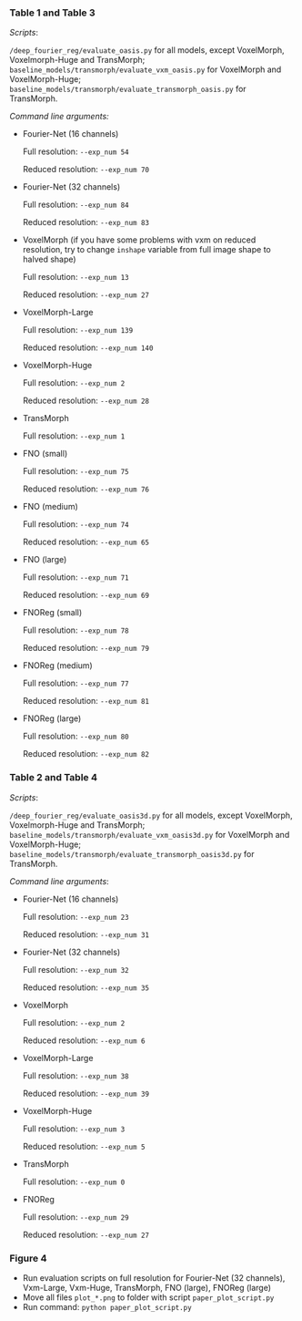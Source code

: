 ### Table 1 and Table 3
*Scripts*: 

`/deep_fourier_reg/evaluate_oasis.py` for all models, except VoxelMorph, Voxelmorph-Huge and TransMorph;
`baseline_models/transmorph/evaluate_vxm_oasis.py` for VoxelMorph and VoxelMorph-Huge;
`baseline_models/transmorph/evaluate_transmorph_oasis.py` for TransMorph.

*Command line arguments:*
* Fourier-Net (16 channels)

  Full resolution: `--exp_num 54`
  
  Reduced resolution: `--exp_num 70`
* Fourier-Net (32 channels)
  
   Full resolution: `--exp_num 84`
  
   Reduced resolution: `--exp_num 83`

* VoxelMorph (if you have some problems with vxm on reduced resolution, try to change `inshape` variable from full image shape to halved shape)
  
   Full resolution: `--exp_num 13`
  
   Reduced resolution: `--exp_num 27`

* VoxelMorph-Large

  Full resolution: `--exp_num 139`
  
  Reduced resolution: `--exp_num 140`

* VoxelMorph-Huge
  
  Full resolution: `--exp_num 2`
  
  Reduced resolution: `--exp_num 28`

* TransMorph

  Full resolution: `--exp_num 1`
  
* FNO (small)

  Full resolution: `--exp_num 75`
  
  Reduced resolution: `--exp_num 76`
  
* FNO (medium)

  Full resolution: `--exp_num 74`
  
  Reduced resolution: `--exp_num 65`

* FNO (large)

  Full resolution: `--exp_num 71`
  
  Reduced resolution: `--exp_num 69`
  
* FNOReg (small)

  Full resolution: `--exp_num 78`
  
  Reduced resolution: `--exp_num 79`
  
* FNOReg (medium)

  Full resolution: `--exp_num 77`
  
  Reduced resolution: `--exp_num 81`

* FNOReg (large)

  Full resolution: `--exp_num 80`
  
  Reduced resolution: `--exp_num 82`

### Table 2 and Table 4
*Scripts*: 

`/deep_fourier_reg/evaluate_oasis3d.py` for all models, except VoxelMorph, Voxelmorph-Huge and TransMorph;
`baseline_models/transmorph/evaluate_vxm_oasis3d.py` for VoxelMorph and VoxelMorph-Huge;
`baseline_models/transmorph/evaluate_transmorph_oasis3d.py` for TransMorph.

*Command line arguments*:

* Fourier-Net (16 channels)

  Full resolution: `--exp_num 23`
  
  Reduced resolution: `--exp_num 31`
  
* Fourier-Net (32 channels)
  
   Full resolution: `--exp_num 32`
  
   Reduced resolution: `--exp_num 35`

* VoxelMorph
  
   Full resolution: `--exp_num 2`
  
   Reduced resolution: `--exp_num 6`

* VoxelMorph-Large

  Full resolution: `--exp_num 38`
  
  Reduced resolution: `--exp_num 39`

* VoxelMorph-Huge
  
  Full resolution: `--exp_num 3`
  
  Reduced resolution: `--exp_num 5`

* TransMorph

  Full resolution: `--exp_num 0`

* FNOReg
  
  Full resolution: `--exp_num 29`
  
  Reduced resolution: `--exp_num 27`


### Figure 4
* Run evaluation scripts on full resolution for Fourier-Net (32 channels), Vxm-Large, Vxm-Huge, TransMorph, FNO (large), FNOReg (large)
* Move all files `plot_*.png` to folder with script `paper_plot_script.py`
* Run command: `python paper_plot_script.py`
  
